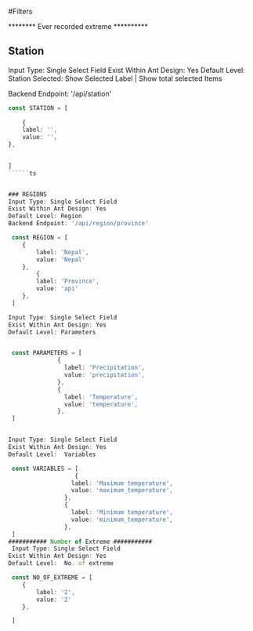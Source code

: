 #Filters

******** Ever recorded extreme **********

## Station

Input Type: Single Select Field
Exist Within Ant Design: Yes
Default Level: Station
Selected: Show Selected Label | Show total selected Items

Backend Endpoint: '/api/station'

``````ts
const STATION = [
    
    {
    label: '',
    value: '',
},
   

]
``````ts


### REGIONS
Input Type: Single Select Field
Exist Within Ant Design: Yes
Default Level: Region
Backend Endpoint: '/api/region/province'

 const REGION = [
    {
        label: 'Nepal',
        value: 'Nepal'
    },
        {
        label: 'Province',
        value: 'api'
    },
 ]

Input Type: Single Select Field
Exist Within Ant Design: Yes
Default Level: Parameters


 const PARAMETERS = [
              {
                label: 'Precipitation',
                value: 'precipitation',
              },
              {
                label: 'Temperature',
                value: 'temperature',
              },
 ]


Input Type: Single Select Field
Exist Within Ant Design: Yes
Default Level:  Variables

 const VARIABLES = [
                   {
                  label: 'Maximum temperature',
                  value: 'maximum_temperature',
                },
                {
                  label: 'Minimum temperature',
                  value: 'minimum_temperature',
                },
 ]
########### Number of Extreme ###########
 Input Type: Single Select Field
Exist Within Ant Design: Yes
Default Level:  No. of extreme

 const NO_OF_EXTREME = [
    {
        label: '2',
        value: '2'
    },

 ]